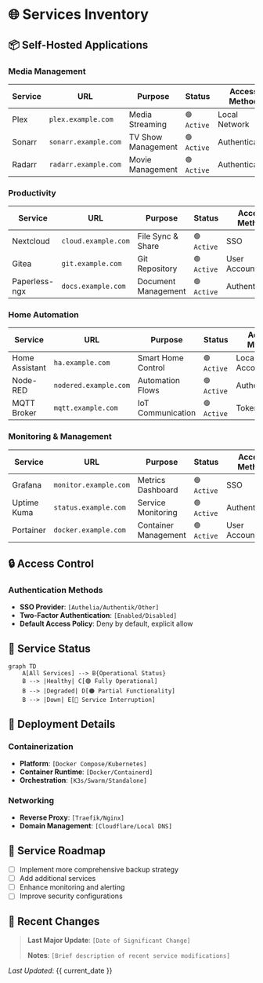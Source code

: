 # 🌐 Services Inventory

## 📦 Self-Hosted Applications

### Media Management
| Service | URL | Purpose | Status | Access Method |
|---------|-----|---------|--------|---------------|
| Plex | `plex.example.com` | Media Streaming | `🟢 Active` | Local Network |
| Sonarr | `sonarr.example.com` | TV Show Management | `🟢 Active` | Authenticated |
| Radarr | `radarr.example.com` | Movie Management | `🟢 Active` | Authenticated |

### Productivity
| Service | URL | Purpose | Status | Access Method |
|---------|-----|---------|--------|---------------|
| Nextcloud | `cloud.example.com` | File Sync & Share | `🟢 Active` | SSO |
| Gitea | `git.example.com` | Git Repository | `🟢 Active` | User Accounts |
| Paperless-ngx | `docs.example.com` | Document Management | `🟢 Active` | Authenticated |

### Home Automation
| Service | URL | Purpose | Status | Access Method |
|---------|-----|---------|--------|---------------|
| Home Assistant | `ha.example.com` | Smart Home Control | `🟢 Active` | Local Account |
| Node-RED | `nodered.example.com` | Automation Flows | `🟢 Active` | Authenticated |
| MQTT Broker | `mqtt.example.com` | IoT Communication | `🟢 Active` | Token-Based |

### Monitoring & Management
| Service | URL | Purpose | Status | Access Method |
|---------|-----|---------|--------|---------------|
| Grafana | `monitor.example.com` | Metrics Dashboard | `🟢 Active` | SSO |
| Uptime Kuma | `status.example.com` | Service Monitoring | `🟢 Active` | Authenticated |
| Portainer | `docker.example.com` | Container Management | `🟢 Active` | User Accounts |

## 🔒 Access Control

### Authentication Methods
- **SSO Provider**: `[Authelia/Authentik/Other]`
- **Two-Factor Authentication**: `[Enabled/Disabled]`
- **Default Access Policy**: Deny by default, explicit allow

## 🚦 Service Status

```mermaid
graph TD
    A[All Services] --> B{Operational Status}
    B --> |Healthy| C[🟢 Fully Operational]
    B --> |Degraded| D[🟠 Partial Functionality]
    B --> |Down| E[🔴 Service Interruption]
```

## 🔧 Deployment Details

### Containerization
- **Platform**: `[Docker Compose/Kubernetes]`
- **Container Runtime**: `[Docker/Containerd]`
- **Orchestration**: `[K3s/Swarm/Standalone]`

### Networking
- **Reverse Proxy**: `[Traefik/Nginx]`
- **Domain Management**: `[Cloudflare/Local DNS]`

## 📝 Service Roadmap

- [ ] Implement more comprehensive backup strategy
- [ ] Add additional services
- [ ] Enhance monitoring and alerting
- [ ] Improve security configurations

## 🚨 Recent Changes

> **Last Major Update**: `[Date of Significant Change]`
> 
> **Notes**: `[Brief description of recent service modifications]`

*Last Updated*: {{ current_date }}